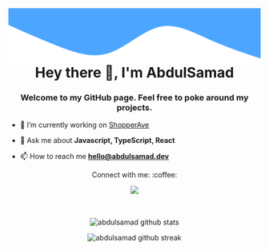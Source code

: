 <img src="readme/background.svg" align="right" />

<h1 align="center">Hey there 👋, I'm AbdulSamad</h1>
<h3 align="center">Welcome to my GitHub page. Feel free to poke around my projects.</h3>

- 🔭 I’m currently working on [ShopperAve](https://github.com/shopperave)

- 💬 Ask me about **Javascript, TypeScript, React**

- 📫 How to reach me **hello@abdulsamad.dev**


<p align="center">
	Connect with me: :coffee:
</p>

<p align="center">
	<a href="https://www.linkedin.com/in/abdulsamad-ansari" target="_blank" title="Linkedin">
		<img src="https://img.shields.io/badge/-LinkedIn-blue?style=flat&logo=Linkedin&logoColor=white" />
	</a>
</p>

<br />

<p align="center">
	<img src="https://github-readme-stats.vercel.app/api?username=abdulsamad&show_icons=true&locale=en" alt="abdulsamad github stats" />
</p>

<p align="center">
	<img src="https://github-readme-streak-stats.herokuapp.com?user=abdulsamad&" alt="abdulsamad github streak" />
</p>